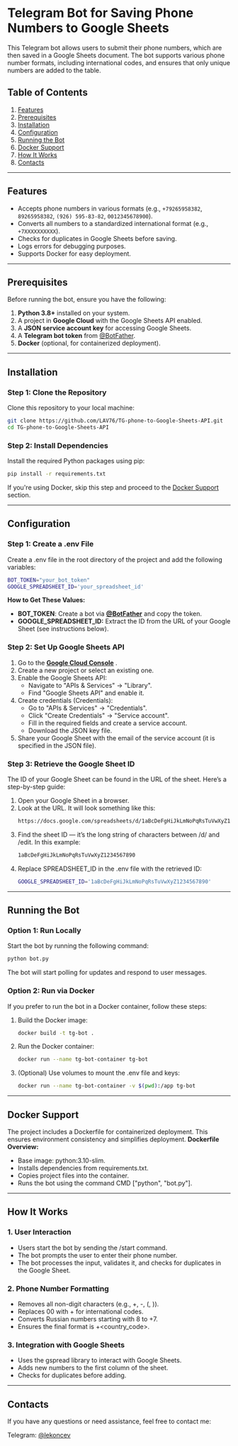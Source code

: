 # Telegram Bot for Saving Phone Numbers to Google Sheets

This Telegram bot allows users to submit their phone numbers, which are then saved in a Google Sheets document. The bot supports various phone number formats, including international codes, and ensures that only unique numbers are added to the table.

## Table of Contents
1. [Features](#features)
2. [Prerequisites](#prerequisites)
3. [Installation](#installation)
4. [Configuration](#configuration)
5. [Running the Bot](#running-the-bot)
6. [Docker Support](#docker-support)
7. [How It Works](#how-it-works)
8. [Contacts](#contacts)

---
## Features
- Accepts phone numbers in various formats (e.g., `+79265958382`, `89265958382`, `(926) 595-83-82`, `0012345678900`).
- Converts all numbers to a standardized international format (e.g., `+7XXXXXXXXXX`).
- Checks for duplicates in Google Sheets before saving.
- Logs errors for debugging purposes.
- Supports Docker for easy deployment.

---
## Prerequisites
Before running the bot, ensure you have the following:
1. **Python 3.8+** installed on your system.
2. A project in **Google Cloud** with the Google Sheets API enabled.
3. A **JSON service account key** for accessing Google Sheets.
4. A **Telegram bot token** from [@BotFather](https://t.me/BotFather).
5. **Docker** (optional, for containerized deployment).

---
## Installation
### Step 1: Clone the Repository
Clone this repository to your local machine:
```bash
git clone https://github.com/LAV76/TG-phone-to-Google-Sheets-API.git
cd TG-phone-to-Google-Sheets-API
```
### Step 2: Install Dependencies
Install the required Python packages using pip:
```bash
pip install -r requirements.txt
```
If you're using Docker, skip this step and proceed to the [Docker Support](#поддержка-docker) section.


---


## Configuration
### Step 1: Create a .env File
Create a .env file in the root directory of the project and add the following variables:
```bash
BOT_TOKEN="your_bot_token"
GOOGLE_SPREADSHEET_ID='your_spreadsheet_id'
```
**How to Get These Values:**
- **BOT_TOKEN**: Create a bot via  [**@BotFather**](https://t.me/BotFather?spm=5aebb161.9aec867.0.0.7089c9212uY4m1) and copy the token.
- **GOOGLE_SPREADSHEET_ID:** Extract the ID from the URL of your Google Sheet (see instructions below).
### Step 2: Set Up Google Sheets API
1. Go to the [**Google Cloud Console**](https://console.cloud.google.com/?spm=5aebb161.9aec867.0.0.7089c9212uY4m1) .
1. Create a new project or select an existing one.
2. Enable the Google Sheets API:
    - Navigate to "APIs & Services" → "Library".
    - Find "Google Sheets API" and enable it.
4. Create credentials (Credentials):
    - Go to "APIs & Services" → "Credentials".
    - Click "Create Credentials" → "Service account".
    - Fill in the required fields and create a service account.
    - Download the JSON key file.
5. Share your Google Sheet with the email of the service account (it is specified in the JSON file).
### Step 3: Retrieve the Google Sheet ID
The ID of your Google Sheet can be found in the URL of the sheet. Here’s a step-by-step guide:

1. Open your Google Sheet in a browser.
2. Look at the URL. It will look something like this:
    ```bash
    https://docs.google.com/spreadsheets/d/1aBcDeFgHiJkLmNoPqRsTuVwXyZ1234567890/edit#gid=0
    ```
3. Find the sheet ID — it’s the long string of characters between /d/ and /edit. In this example:
    ```bash
    1aBcDeFgHiJkLmNoPqRsTuVwXyZ1234567890
    ```
4. Replace SPREADSHEET_ID in the .env file with the retrieved ID:
    ```bash
    GOOGLE_SPREADSHEET_ID='1aBcDeFgHiJkLmNoPqRsTuVwXyZ1234567890'
    ```
    
---

## Running the Bot
### Option 1: Run Locally
Start the bot by running the following command:
```bash
python bot.py
```
The bot will start polling for updates and respond to user messages.

### Option 2: Run via Docker
If you prefer to run the bot in a Docker container, follow these steps:

1. Build the Docker image:
     ```bash
    docker build -t tg-bot .
    ```
2. Run the Docker container:
    ```bash
    docker run --name tg-bot-container tg-bot
    ```
3. (Optional) Use volumes to mount the .env file and keys:
    ```bash
    docker run --name tg-bot-container -v $(pwd):/app tg-bot
    ```
    
---


## Docker Support
The project includes a Dockerfile for containerized deployment. This ensures environment consistency and simplifies deployment.
**Dockerfile Overview:**

- Base image: python:3.10-slim.
- Installs dependencies from requirements.txt.
- Copies project files into the container.
- Runs the bot using the command CMD ["python", "bot.py"].
    
---


## How It Works
### 1. User Interaction

- Users start the bot by sending the /start command.
- The bot prompts the user to enter their phone number.
- The bot processes the input, validates it, and checks for duplicates in the Google Sheet.
### 2. Phone Number Formatting

- Removes all non-digit characters (e.g., +, -, (, )).
- Replaces 00 with + for international codes.
- Converts Russian numbers starting with 8 to +7.
- Ensures the final format is +<country_code><number>.
### 3. Integration with Google Sheets

- Uses the gspread library to interact with Google Sheets.
- Adds new numbers to the first column of the sheet.
- Checks for duplicates before adding.
    
---

## Contacts
If you have any questions or need assistance, feel free to contact me:

Telegram: [@lekoncev](https://t.me/lekoncev)
